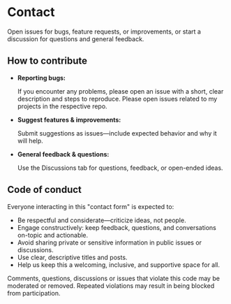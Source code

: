 # Contact

Open issues for bugs, feature requests, or improvements, or start a discussion for questions and general feedback.

## How to contribute

- **Reporting bugs:**

  If you encounter any problems, please open an issue with a short, clear description and steps to reproduce. Please open issues related to my projects in the respective repo.

- **Suggest features & improvements:**

  Submit suggestions as issues—include expected behavior and why it will help.

- **General feedback & questions:**

  Use the Discussions tab for questions, feedback, or open-ended ideas.

## Code of conduct

Everyone interacting in this "contact form" is expected to:

- Be respectful and considerate—criticize ideas, not people.
- Engage constructively: keep feedback, questions, and conversations on-topic and actionable.
- Avoid sharing private or sensitive information in public issues or discussions.
- Use clear, descriptive titles and posts.
- Help us keep this a welcoming, inclusive, and supportive space for all.

Comments, questions, discussions or issues that violate this code may be moderated or removed. Repeated violations may result in being blocked from participation.
